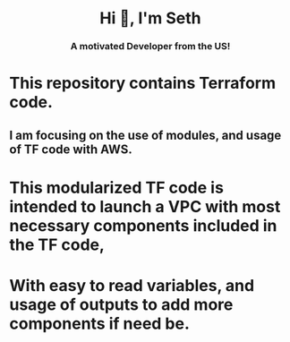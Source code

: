 <h1 align="center">Hi 👋, I'm Seth</h1>
<h3 align="center">A motivated Developer from the US!</h3>

# This repository contains Terraform code.
## I am focusing on the use of modules, and usage of TF code with AWS.

# This modularized TF code is intended to launch a VPC with most necessary components included in the TF code,
# With easy to read variables, and usage of outputs to add more components if need be.